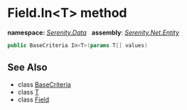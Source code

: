 # Field.In&lt;T&gt; method
**namespace:** *[Serenity.Data](../../README.md#serenity.data-namespace)*   **assembly**: *[Serenity.Net.Entity](../../README.md)*

```csharp
public BaseCriteria In<T>(params T[] values)
```

## See Also

* class [BaseCriteria](../Serenity.Net.Data/../BaseCriteria.md)
* class [T](../Serenity.Net.Entity/../Field.T.md)
* class [Field](../Field.md)